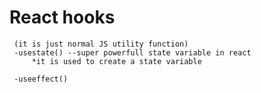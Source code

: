 # React hooks
     (it is just normal JS utility function)
     -usestate() --super powerfull state variable in react
         *it is used to create a state variable

     -useeffect()